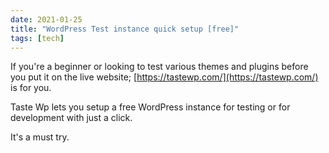 ```yaml
---
date: 2021-01-25
title: "WordPress Test instance quick setup [free]"
tags: [tech]
---
```


If you're a beginner or looking to test various themes and plugins before you put it on the live website; [https://tastewp.com/](https://tastewp.com/) is for you.

Taste Wp lets you setup a free WordPress instance for testing or for development with just a click.

It's a must try.